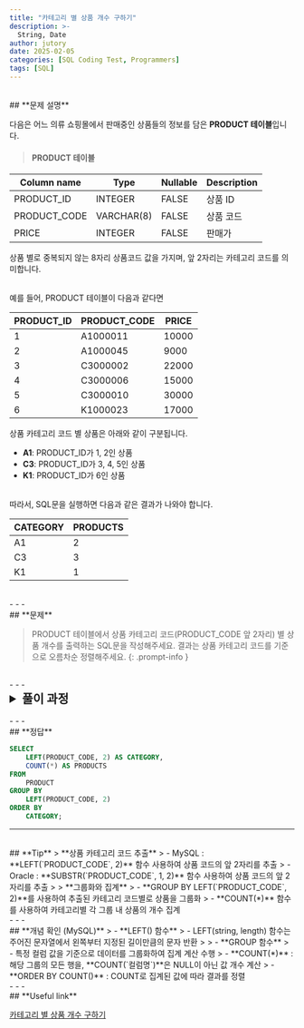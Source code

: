 ```yaml
---
title: "카테고리 별 상품 개수 구하기"
description: >-
  String, Date
author: jutory
date: 2025-02-05
categories: [SQL Coding Test, Programmers]
tags: [SQL]
---
```

<br>
## **문제 설명**

다음은 어느 의류 쇼핑몰에서 판매중인 상품들의 정보를 담은 **PRODUCT 테이블**입니다.  

> #### **PRODUCT 테이블**

| Column name   | Type         | Nullable | Description   |
|---------------|--------------|----------|---------------|
| PRODUCT_ID    | INTEGER      | FALSE    | 상품 ID       |
| PRODUCT_CODE  | VARCHAR(8)   | FALSE    | 상품 코드     |
| PRICE         | INTEGER      | FALSE    | 판매가        |

상품 별로 중복되지 않는 8자리 상품코드 값을 가지며, 앞 2자리는 카테고리 코드를 의미합니다.

<br>
예를 들어, PRODUCT 테이블이 다음과 같다면

| PRODUCT_ID | PRODUCT_CODE | PRICE  |
|------------|--------------|--------|
| 1          | A1000011     | 10000  |
| 2          | A1000045     | 9000   |
| 3          | C3000002     | 22000  |
| 4          | C3000006     | 15000  |
| 5          | C3000010     | 30000  |
| 6          | K1000023     | 17000  |

상품 카테고리 코드 별 상품은 아래와 같이 구분됩니다.

- **A1**: PRODUCT_ID가 1, 2인 상품  
- **C3**: PRODUCT_ID가 3, 4, 5인 상품  
- **K1**: PRODUCT_ID가 6인 상품  

<br>
따라서, SQL문을 실행하면 다음과 같은 결과가 나와야 합니다.

| CATEGORY | PRODUCTS |
|----------|----------|
| A1       | 2        |
| C3       | 3        |
| K1       | 1        |

<br>
- - -
<br>
## **문제**

> PRODUCT 테이블에서 상품 카테고리 코드(PRODUCT_CODE 앞 2자리) 별 상품 개수를 출력하는 SQL문을 작성해주세요. 결과는 상품 카테고리 코드를 기준으로 오름차순 정렬해주세요.
{: .prompt-info }

<br>
- - -
<br>
<details>
  <summary style="font-size: 1.5em; font-weight: bold;">풀이 과정</summary>
<div markdown="1">

1. **조건 확인**  
   - 각 상품은 고유한 8자리 상품코드를 가지며 이 중 앞 2자리는 상품 카테고리를 의미

2. **상품 카테고리 코드 추출**  
   - MySQL **LEFT(`PRODUCT_CODE`, 2)** 함수를 사용하여 상품코드의 앞 2자리를 추출하자.

3. **그룹화 및 집계**  
   - 상품 카테고리 코드 추출한 것을 **GROUP BY LEFT(`PRODUCT_CODE`, 2)**를 이렇게 묶고
   - **COUNT(*)** 사용해서 각 그룹(카테고리) 내 상품의 개수 집계

4. **결과 정렬**  
   - 정렬 기준에 따라 **ORDER BY**로 결과 정렬
       - ORDER BY 상품 카테고리 코드 순 오름차순 정렬

5. **최종 결과 출력**  
   - SELECT 절에서 **LEFT(`PRODUCT_CODE`, 2)**를 CATEGORY로 alias, **COUNT(*)**를 별칭 PRODUCTS로 alias

* **_교훈_**  
   - 문자열 함수 활용해서 원하는 데이터의 일부를 추출하고 -> GROUP BY와 집계 함수를 사용..... 하나하나 차근차근 띵킹하자.........
</div>
</details>

<br>
- - -
<br>
## **정답**

```sql
SELECT 
    LEFT(PRODUCT_CODE, 2) AS CATEGORY,
    COUNT(*) AS PRODUCTS
FROM 
    PRODUCT
GROUP BY 
    LEFT(PRODUCT_CODE, 2)
ORDER BY 
    CATEGORY;
```

- - -
<br>
## **Tip**
> **상품 카테고리 코드 추출**  
>    - MySQL : **LEFT(`PRODUCT_CODE`, 2)** 함수 사용하여 상품 코드의 앞 2자리를 추출
>    - Oracle : **SUBSTR(`PRODUCT_CODE`, 1, 2)** 함수 사용하여 상품 코드의 앞 2자리를 추출
>
> **그룹화와 집계**  
>    - **GROUP BY LEFT(`PRODUCT_CODE`, 2)**를 사용하여 추출된 카테고리 코드별로 상품을 그룹화
>    - **COUNT(*)** 함수를 사용하여 카테고리별 각 그룹 내 상품의 개수 집계

<br>
- - -
<br>
## **개념 확인 (MySQL)**
> - **LEFT() 함수**
>    - LEFT(string, length) 함수는 주어진 문자열에서 왼쪽부터 지정된 길이만큼의 문자 반환
>
> - **GROUP 함수**
>    - 특정 컬럼 값을 기준으로 데이터를 그룹화하여 집계 계산 수행
>        - **COUNT(*)** : 해당 그룹의 모든 행을, **COUNT(`컬럼명`)**은 NULL이 아닌 값 개수 계산
>        - **ORDER BY COUNT()** : COUNT로 집계된 값에 따라 결과를 정렬

<br>
- - -
<br>
## **Useful link**

[카테고리 별 상품 개수 구하기](https://school.programmers.co.kr/learn/courses/30/lessons/131529)